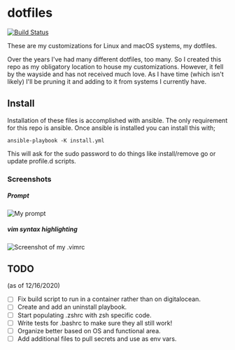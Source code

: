 # dotfiles

[![Build Status](https://drone.chadmayfield.com/api/badges/chadmayfield/dotfiles/status.svg)](https://drone.chadmayfield.com/chadmayfield/dotfiles)

These are my customizations for Linux and macOS systems, my dotfiles.

Over the years I've had many different dotfiles, too many. So I created this repo as my obligatory location to house my customizations. However, it fell by the wayside and has not received much love. As I have time (which isn't likely) I'll be pruning it and adding to it from systems I currently have.

## Install
Installation of these files is accomplished with ansible. The only requirement for this repo is ansible. Once ansible is installed you can install this with;
```
ansible-playbook -K install.yml
```
This will ask for the sudo password to do things like install/remove go or update profile.d scripts.

### Screenshots

##### Prompt
![My prompt](http://i.imgur.com/gvGk25zl.png)

##### vim syntax highlighting
![Screenshot of my .vimrc](http://i.imgur.com/yxtMt8Ql.png)

## TODO
(as of 12/16/2020)
- [ ] Fix build script to run in a container rather than on digitalocean.
- [ ] Create and add an uninstall playbook.
- [ ] Start populating .zshrc with zsh specific code.
- [ ] Write tests for .bashrc to make sure they all still work!
- [ ] Organize better based on OS and functional area.
- [ ] Add additional files to pull secrets and use as env vars.
